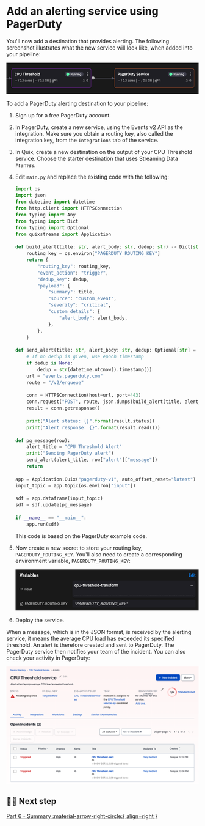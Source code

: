 # Add an alerting service using PagerDuty

You'll now add a destination that provides alerting. The following screenshot illustrates what the new service will look like, when added into your pipeline:

![Pipeline](./images/alerting-pipeline.png)

To add a PagerDuty alerting destination to your pipeline:

1. Sign up for a free PagerDuty account.

2. In PagerDuty, create a new service, using the Events v2 API as the integration. Make sure you obtain a routing key, also called the integration key, from the `Integrations` tab of the service.

3. In Quix, create a new destination on the output of your CPU Threshold service. Choose the starter destination that uses Streaming Data Frames. 

4. Edit `main.py` and replace the existing code with the following:

    ``` python
    import os
    import json
    from datetime import datetime
    from http.client import HTTPSConnection
    from typing import Any
    from typing import Dict
    from typing import Optional
    from quixstreams import Application
    
    def build_alert(title: str, alert_body: str, dedup: str) -> Dict[str, Any]:
        routing_key = os.environ["PAGERDUTY_ROUTING_KEY"]
        return {
            "routing_key": routing_key,
            "event_action": "trigger",
            "dedup_key": dedup,
            "payload": {
                "summary": title,
                "source": "custom_event",
                "severity": "critical",
                "custom_details": {
                    "alert_body": alert_body,
                },
            },
        }

    def send_alert(title: str, alert_body: str, dedup: Optional[str] = None) -> None:
        # If no dedup is given, use epoch timestamp
        if dedup is None:
            dedup = str(datetime.utcnow().timestamp())
        url = "events.pagerduty.com"
        route = "/v2/enqueue"

        conn = HTTPSConnection(host=url, port=443)
        conn.request("POST", route, json.dumps(build_alert(title, alert_body, dedup)))
        result = conn.getresponse()

        print("Alert status: {}".format(result.status))
        print("Alert response: {}".format(result.read()))

    def pg_message(row):
        alert_title = "CPU Threshold Alert"
        print("Sending PagerDuty alert")
        send_alert(alert_title, row["alert"]["message"])    
        return

    app = Application.Quix("pagerduty-v1", auto_offset_reset="latest")
    input_topic = app.topic(os.environ["input"])

    sdf = app.dataframe(input_topic)
    sdf = sdf.update(pg_message)

    if __name__ == "__main__":
        app.run(sdf)
    ```

    This code is based on the PagerDuty example code.

5. Now create a new secret to store your routing key, `PAGERDUTY_ROUTING_KEY`. You'll also need to create a corresponding environment variable, `PAGERDUTY_ROUTING_KEY`:

    ![Environment variables](./images/alerting-pipeline-variables.png)

6. Deploy the service.

When a message, which is in the JSON format, is received by the alerting service, it means the average CPU load has exceeded its specified threshold. An alert is therefore created and sent to PagerDuty. The PagerDuty service then notifies your team of the incident. You can also check your activity in PagerDuty:

![PagerDuty activity](./images/pager-duty-activity.png)

## 🏃‍♀️ Next step

[Part 6 - Summary :material-arrow-right-circle:{ align=right }](./summary.md)
